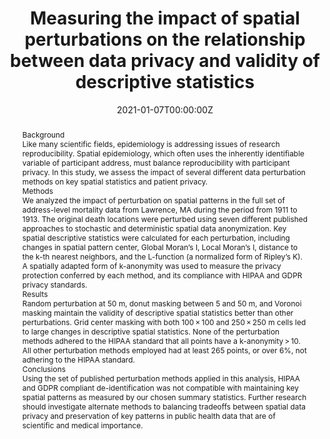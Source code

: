 ---
title: "Measuring the impact of spatial perturbations on the relationship between data privacy and validity of descriptive statistics"
authors:
- Kelly-Broen
- Rob-Trangucci
- admin
date: "2021-01-07T00:00:00Z"
doi: "https://doi.org/10.1186/s12942-020-00256-8"

# Schedule page publish date (NOT publication's date).
publishDate: "2021-01-08T00:00:00Z"

# Publication type.
# Legend: 0 = Uncategorized; 1 = Conference paper; 2 = Journal article;
# 3 = Preprint / Working Paper; 4 = Report; 5 = Book; 6 = Book section;
# 7 = Thesis; 8 = Patent
publication_types: ["2"]

# Publication name and optional abbreviated publication name.
publication: International Journal of Health Geographics
publication_short: Int J Health Geogr

abstract: "Background



Like many scientific fields, epidemiology is addressing issues of research reproducibility. Spatial epidemiology, which often uses the inherently identifiable variable of participant address, must balance reproducibility with participant privacy. In this study, we assess the impact of several different data perturbation methods on key spatial statistics and patient privacy.






Methods


We analyzed the impact of perturbation on spatial patterns in the full set of address-level mortality data from Lawrence, MA during the period from 1911 to 1913. The original death locations were perturbed using seven different published approaches to stochastic and deterministic spatial data anonymization. Key spatial descriptive statistics were calculated for each perturbation, including changes in spatial pattern center, Global Moran’s I, Local Moran’s I, distance to the k-th nearest neighbors, and the L-function (a normalized form of Ripley’s K). A spatially adapted form of k-anonymity was used to measure the privacy protection conferred by each method, and its compliance with HIPAA and GDPR privacy standards.






Results


Random perturbation at 50 m, donut masking between 5 and 50 m, and Voronoi masking maintain the validity of descriptive spatial statistics better than other perturbations. Grid center masking with both 100 × 100 and 250 × 250 m cells led to large changes in descriptive spatial statistics. None of the perturbation methods adhered to the HIPAA standard that all points have a k-anonymity > 10. All other perturbation methods employed had at least 265 points, or over 6%, not adhering to the HIPAA standard.






Conclusions


Using the set of published perturbation methods applied in this analysis, HIPAA and GDPR compliant de-identification was not compatible with maintaining key spatial patterns as measured by our chosen summary statistics. Further research should investigate alternate methods to balancing tradeoffs between spatial data privacy and preservation of key patterns in public health data that are of scientific and medical importance."

# Summary. An optional shortened abstract.
# summary: Lorem ipsum dolor sit amet, consectetur adipiscing elit. Duis posuere tellus ac convallis placerat. Proin tincidunt magna sed ex sollicitudin condimentum.

tags:
- Geomasking
- Privacy
- Spatial Anonymity
- Reproducibility

featured: true

links:
- name: Online Access
  url: https://link.springer.com/article/10.1186/s12942-020-00256-8
# url_pdf: 
# url_code: '#'
# url_dataset: '#'
# url_poster: '#'
# url_project: ''
# url_slides: ''
# url_source: '#'
# url_video: '#'

# Featured image
# To use, add an image named `featured.jpg/png` to your page's folder. 
# image:
#   caption: ''
#   focal_point: ""
#   preview_only: false

# Associated Projects (optional).
#   Associate this publication with one or more of your projects.
#   Simply enter your project's folder or file name without extension.
#   E.g. `internal-project` references `content/project/internal-project/index.md`.
#   Otherwise, set `projects: []`.
# projects: 

# Slides (optional).
#   Associate this publication with Markdown slides.
#   Simply enter your slide deck's filename without extension.
#   E.g. `slides: "example"` references `content/slides/example/index.md`.
#   Otherwise, set `slides: ""`.
slides: ""
---